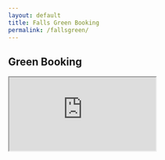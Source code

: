 ```yaml
---
layout: default
title: Falls Green Booking
permalink: /fallsgreen/
---
```


## Green Booking

<iframe src="https://docs.google.com/spreadsheets/d/e/2PACX-1vQjBvjuM97cLCMrXAVICGxgKnNC3Inmjd2BjRCyotGWo8dypPX95ZaCxDO2p1x_woO39X6z05oVBmsR/pubhtml?widget=true&amp;headers=false"></iframe>
